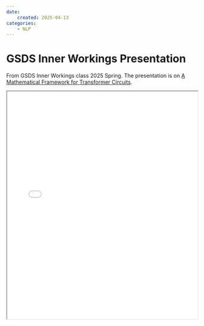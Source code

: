 ```yaml
---
date:
    created: 2025-04-13
categories:
    - NLP
---
```


# GSDS Inner Workings Presentation

From GSDS Inner Workings class 2025 Spring.
The presentation is on [A Mathematical Framework for Transformer Circuits](https://transformer-circuits.pub/2021/framework/index.html).

<iframe src="/assets/files/framework-transformer-circuits.pdf" width="100%" height="600px">
    This browser does not support PDFs. Please download the PDF to view it: <a href="/assets/files/framework-transformer-circuits.pdf">Download PDF</a>.
</iframe>